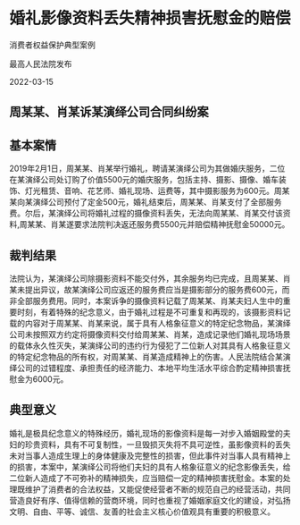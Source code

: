 # 婚礼影像资料丢失精神损害抚慰金的赔偿

消费者权益保护典型案例

最高人民法院发布

2022-03-15

<!-- INFO END -->

## 周某某、肖某诉某演绎公司合同纠纷案
## 基本案情

2019年2月1日，周某某、肖某举行婚礼，聘请某演绎公司为其做婚庆服务，二位在某演绎公司处订购了价值5500元的婚庆服务，包括主持、摄影、摄像、婚车装饰、灯光租赁、音响、花艺师、婚礼现场、运费等，其中摄影服务为600元。周某某向某演绎公司预付了定金500元，婚礼结束后，周某某、肖某支付了全部服务费。尔后，某演绎公司将婚礼过程的摄像资料丢失，无法向周某某、肖某交付该资料,周某某、肖某遂要求法院判决返还服务费5500元并赔偿精神抚慰金50000元。

## 裁判结果

法院认为，某演绎公司除摄影资料不能交付外，其余服务均已完成，且周某某、肖某未提出异议，故某演绎公司应返还的服务费应当是摄影部分的服务费600元，而非全部服务费用。同时，本案诉争的摄像资料记载了周某某、肖某夫妇人生中的重要时刻，有着特殊的纪念意义，由于婚礼过程是不可重复和再现的，该摄影资料记载的内容对于周某某、肖某来说，属于具有人格象征意义的特定纪念物品，某演绎公司未按照双方约定将摄像资料交付给周某某、肖某，造成记录他们婚礼现场场景的载体永久性灭失，某演绎公司的违约行为侵犯了二位新人对其具有人格象征意义的特定纪念物品的所有权，对周某某、肖某造成精神上的伤害。人民法院结合某演绎公司的过错程度、承担责任的经济能力、本地平均生活水平综合酌定精神损害抚慰金为6000元。

## 典型意义

婚礼是极具纪念意义的特殊经历，婚礼现场的影像资料是每一对步入婚姻殿堂的夫妇的珍贵资料，具有不可复制性，一旦毁损灭失将不具可逆性，虽影像资料的丢失未对当事人造成生理上的身体健康及完整性的损害，但此事件对当事人具有精神上的损害，本案中，某演绎公司将他们夫妇的具有人格象征意义的纪念影像丢失，给二位新人造成了不可弥补的精神损失，应当赔偿一定的精神损害抚慰金。本案的处理既维护了消费者的合法权益，又能促使经营者不断的规范自己的经营活动，共同营造良好有序、值得信赖的营商环境，同时也重视了婚姻家庭文化的建设，对弘扬文明、自由、平等、诚信、友善的社会主义核心价值观具有重要的积极意义。

